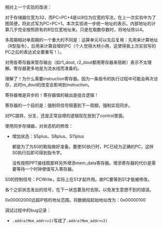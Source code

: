 相对上一个实验的改进：

对于存储器位宽为32，而PC=PC+4是以8位为位宽的写法，在上一次实验中为了图简便，将此式写为PC=PC+1。本次实验进一步统一地址的表示。内部地址的计算几乎完全按照原有的8位位宽地址来。只是在取数存数时，将地址除以4。

多周期相对单周期的一个重大的不同是：运算单元可以先后复用：先用来计算地址（R型指令），后用来计算自增的PC（个人觉得大材小用，这使得我上次实验写的PC之后的表达式全要重写！）。

对用各寄存器来暂存输出（如r1\_dout, r2\_dout都用寄存器来阻断）表示不太理解。寄存器更多地是为流水线而准备的。

理解了！为什么需要instruction寄存器。因为一条指令的执行过程中可能会再次访存，此时m_dout的改变会影响到instruction。

寄存器堆是异步的！寄存器值的输出是组合逻辑！

寄存器的一个目的是：强制将信号阻塞到下一周期，强制实现同步。

对PC跳转、分支、还是正常自增的逻辑现在放到了control里面。

使用同步存储器，对状态机的修改：

- 增加状态：S5plus、S8plus、S11plus

  都是为了为S0的取指做好准备。要使S0执行时，PC已经为正确的PC，这样S0执行后即可得到指令字。

  没有按照PPT接线图那样另外增添mem_data寄存器。增添寄存器的代价是需要等待一个时钟使值写入寄存器。

S0的控制信号：PCWrite，实际上在S1才起作用。故PC要等到S1才能被修改。

各个之前状态发出的信号，在下一状态要及时去除。以免发生意想不到的错误。

0x00002000远超IP核的地址范围。将数据段起始地址改为：0x00000100

调试过程中的bug记录：

- `.addra(Mem_addr>>2)`写成了`.addra(Mem_addr<<2)`
